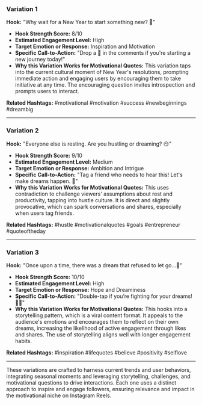 ### Variation 1
**Hook:** "Why wait for a New Year to start something new? 🎉"  
- **Hook Strength Score:** 8/10  
- **Estimated Engagement Level:** High  
- **Target Emotion or Response:** Inspiration and Motivation  
- **Specific Call-to-Action:** "Drop a 🌟 in the comments if you're starting a new journey today!"  
- **Why this Variation Works for Motivational Quotes:** This variation taps into the current cultural moment of New Year's resolutions, prompting immediate action and engaging users by encouraging them to take initiative at any time. The encouraging question invites introspection and prompts users to interact.

**Related Hashtags:** #motivational #motivation #success #newbeginnings #dreambig

---

### Variation 2
**Hook:** "Everyone else is resting. Are you hustling or dreaming? 😏"  
- **Hook Strength Score:** 9/10  
- **Estimated Engagement Level:** Medium  
- **Target Emotion or Response:** Ambition and Intrigue  
- **Specific Call-to-Action:** "Tag a friend who needs to hear this! Let's make dreams happen. 🚀"  
- **Why this Variation Works for Motivational Quotes:** This uses contradiction to challenge viewers' assumptions about rest and productivity, tapping into hustle culture. It is direct and slightly provocative, which can spark conversations and shares, especially when users tag friends.

**Related Hashtags:** #hustle #motivationalquotes #goals #entrepreneur #quoteoftheday

---

### Variation 3
**Hook:** "Once upon a time, there was a dream that refused to let go...🌈"  
- **Hook Strength Score:** 10/10  
- **Estimated Engagement Level:** High  
- **Target Emotion or Response:** Hope and Dreaminess  
- **Specific Call-to-Action:** "Double-tap if you’re fighting for your dreams! 👊✨"  
- **Why this Variation Works for Motivational Quotes:** This hooks into a storytelling pattern, which is a viral content format. It appeals to the audience's emotions and encourages them to reflect on their own dreams, increasing the likelihood of active engagement through likes and shares. The use of storytelling aligns well with longer engagement habits.

**Related Hashtags:** #inspiration #lifequotes #believe #positivity #selflove

---

These variations are crafted to harness current trends and user behaviors, integrating seasonal moments and leveraging storytelling, challenges, and motivational questions to drive interactions. Each one uses a distinct approach to inspire and engage followers, ensuring relevance and impact in the motivational niche on Instagram Reels.
